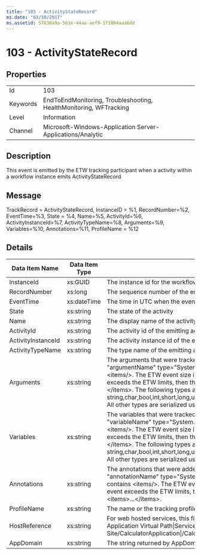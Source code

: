 ```yaml
---
title: "103 - ActivityStateRecord"
ms.date: "03/30/2017"
ms.assetid: 57636a9a-561e-44aa-aef9-1f1894aaa6dd
---
```

# 103 - ActivityStateRecord
## Properties  


|||  
|-|-|  
|Id|103|  
|Keywords|EndToEndMonitoring, Troubleshooting, HealthMonitoring, WFTracking|  
|Level|Information|  
|Channel|Microsoft-Windows-Application Server-Applications/Analytic|  

## Description  
 This event is emitted by the ETW tracking participant when a activity within a workflow instance emits ActivityStateRecord  

## Message  
 TrackRecord = ActivityStateRecord, InstanceID = %1, RecordNumber=%2, EventTime=%3, State = %4, Name=%5, ActivityId=%6, ActivityInstanceId=%7, ActivityTypeName=%8, Arguments=%9, Variables=%10, Annotations=%11, ProfileName = %12  

## Details  


|   Data Item Name   | Data Item Type |                                                                                                                                                                                                                                                                                                                                                                                                                  Description                                                                                                                                                                                                                                                                                                                                                                                                                   |
|--------------------|----------------|------------------------------------------------------------------------------------------------------------------------------------------------------------------------------------------------------------------------------------------------------------------------------------------------------------------------------------------------------------------------------------------------------------------------------------------------------------------------------------------------------------------------------------------------------------------------------------------------------------------------------------------------------------------------------------------------------------------------------------------------------------------------------------------------------------------------------------------------|
|     InstanceId     |    xs:GUID     |                                                                                                                                                                                                                                                                                                                                                                                                        The instance id for the workflow                                                                                                                                                                                                                                                                                                                                                                                                        |
|    RecordNumber    |    xs:long     |                                                                                                                                                                                                                                                                                                                                                                                                   The sequence number of the emitted record                                                                                                                                                                                                                                                                                                                                                                                                    |
|     EventTime      |  xs:dateTime   |                                                                                                                                                                                                                                                                                                                                                                                                   The time in UTC when the event was emitted                                                                                                                                                                                                                                                                                                                                                                                                   |
|       State        |   xs:string    |                                                                                                                                                                                                                                                                                                                                                                                                           The state of the activity                                                                                                                                                                                                                                                                                                                                                                                                            |
|        Name        |   xs:string    |                                                                                                                                                                                                                                                                                                                                                                                            The display name of the activity that emitted the event                                                                                                                                                                                                                                                                                                                                                                                             |
|     ActivityId     |   xs:string    |                                                                                                                                                                                                                                                                                                                                                                                                    The activity id of the emitting activity                                                                                                                                                                                                                                                                                                                                                                                                    |
| ActivityInstanceId |   xs:string    |                                                                                                                                                                                                                                                                                                                                                                                               The activity instance id of the emitting activity                                                                                                                                                                                                                                                                                                                                                                                                |
|  ActivityTypeName  |   xs:string    |                                                                                                                                                                                                                                                                                                                                                                                                     The type name of the emitting activity                                                                                                                                                                                                                                                                                                                                                                                                     |
|     Arguments      |   xs:string    | The arguments that were tracked with this event.  The values are stored in an xml element in the format \<items>\< item  name = "argumentName" type="System.String">argumentValue\</item>\</items>.  If no arguments were tracked then the string contains \<items/>. The ETW event size is limited by the ETW buffer size or the max payload for an ETW event. If the size of the event exceeds the ETW limits, then the event is truncated by dropping the annotations and replacing the annotation value with \<items>...\</items>.  The following types are stored as their value as returned by ToString(); string,char,bool,int,short,long,uint,ushort,ulong,System.Single,float,double,System.Guid,System.DateTimeOffset,System.DateTime.  All other types are serialized using System.Runtime.Serialization.NetDataContractSerializer. |
|     Variables      |   xs:string    | The variables that were tracked with this event.  The values are stored in an xml element in the format \<items>\< item  name = "variableName" type="System.String">variableValue\</item>\</items>.  If no variables were tracked then the string contains \<items/>. The ETW event size is limited by the ETW buffer size or the max payload for an ETW event. If the size of the event exceeds the ETW limits, then the event is truncated by dropping the annotations and replacing the variables value with \<items>...\</items>.  The following types are stored as their value as returned by ToString(); string,char,bool,int,short,long,uint,ushort,ulong,System.Single,float,double,System.Guid,System.DateTimeOffset,System.DateTime.  All other types are serialized using System.Runtime.Serialization.NetDataContractSerializer.  |
|    Annotations     |   xs:string    |                                                                                                                                                  The annotations that were added to this event.  The values are stored in an xml element in the format \<items>\< item  name = "annotationName" type="System.String">annotationValue\</item>\</items>.  If no annotations are specified then the string contains \<items/>. The ETW event size is limited by the ETW buffer size or the max payload for an ETW event. If the size of the event exceeds the ETW limits, then the event is truncated by dropping the annotations and replacing the annotation value with \<items>...\</items>.                                                                                                                                                   |
|    ProfileName     |   xs:string    |                                                                                                                                                                                                                                                                                                                                                                                   The name or the tracking profile that resulted in this event being emitted                                                                                                                                                                                                                                                                                                                                                                                   |
|   HostReference    |   xs:string    |                                                                                                                                                                                                                                                                  For web hosted services, this field uniquely identifies the service in the web hierarchy.  Its format is defined as 'Web Site Name Application Virtual Path&#124;Service Virtual Path&#124;ServiceName' Example: 'Default Web Site/CalculatorApplication&#124;/CalculatorService.svc&#124;CalculatorService'                                                                                                                                                                                                                                                                  |
|     AppDomain      |   xs:string    |                                                                                                                                                                                                                                                                                                                                                                                          The string returned by AppDomain.CurrentDomain.FriendlyName.                                                                                                                                                                                                                                                                                                                                                                                          |

